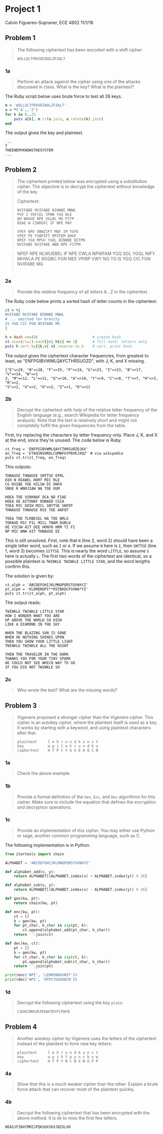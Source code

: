 # Project 1

Calvin Figuereo-Supraner, ECE 4802 11/1/16

## Problem 1

> The following ciphertext has been encoded with a shift cipher:
>
> ```
> AOLLULTFRUVDZAOLZFZALT
> ```

### 1a

> Perform an attack against the cipher using one of the attacks discussed in
> class. What is the key? What is the plaintext?

The Ruby script below uses brute force to test all 26 keys.

```ruby
m = 'AOLLULTFRUVDZAOLZFZALT'
a = *('A'..'Z')
for k in 0..25
    puts a[k], m.tr(a.join, a.rotate(k).join)
end
```

The output gives the key and plaintext.

```
...
T
THEENEMYKNOWSTHESYSTEM
...
```

## Problem 2

> The ciphertext printed below was encrypted using a substitution cipher. The
> objective is to decrypt the ciphertext without knowledge of the key.
>
> Ciphertext:
>
> ```
> NVIFABE NVIFABE BINNBE MNWL
> PGV I VGFCEL VPWN YGQ WLE
> QH WOGUE NPE VGLBC MG PITP
> BIAE W CIWDGFC IF NPE MAY
>
> VPEF NPE OBWZIFT MQF IM TGFE
> VPEF PE FGNPIFT MPIFEM QHGF
> NPEF YGQ MPGV YGQL BINNBE BITPN
> NVIFABE NVIFABE WBB NPE FITPN

> NPEF NPE NLWUEBEL IF NPE CWLA
> NPWFAM YGQ SGL YGQL NIFY MHWLA
> PE RGQBC FGN MEE VPIRP VWY NG TG
> IS YGQ CIC FGN NVIFABE MG
> ```

### 2a

> Provide the relative frequency of all letters A...Z in the ciphertext.

The Ruby code below prints a sorted hash of letter counts in the ciphertext.

```ruby
ct = %{
NVIFABE NVIFABE BINNBE MNWL
# ... omitted for brevity
IS YGQ CIC FGN NVIFABE MG
}

h = Hash.new(0)                         # create hash
ct.scan(/\w/).each{|c| h[c] += 1}       # fill hash; letters only
puts h.sort_by{|k,v| v}.reverse.to_h    # sort, print hash

```

The output gives the ciphertext character frequencies, from greatest to least,
as "ENFPGIBVWMLQAYCTHRSUOZD", with J, K, and X missing.

```
{"E"=>29, "N"=>28, "F"=>25, "P"=>24, "G"=>23, "I"=>23, "B"=>17, "V"=>14, "W"=>1
3, "M"=>12, "L"=>11, "Q"=>10, "A"=>10, "Y"=>9, "C"=>8, "T"=>7, "H"=>3, "R"=>2, 
"S"=>2, "U"=>2, "O"=>2, "Z"=>1, "D"=>1}
```

### 2b

> Decrypt the ciphertext with help of the relative letter frequency of the
> English language (e.g., search Wikipedia for letter frequency analysis). Note
> that the text is relatively short and might not completely fulfill the given
> frequencies from the table.

First, try replacing the characters by letter frequency only. Place J, K, and X
at the end, since they're unused. The code below is Ruby.

```
ct_freq = 'ENFPGIBVWMLQAYCTHRSUOZDJKX'
en_freq = 'ETAOINSHRDLCUMWFGYPBVKJXQZ' # via wikipedia
puts ct.tr(ct_freq, en_freq)
```

This outputs:

```
THNAUSE THNAUSE SNTTSE DTRL
OIH N HIAWEL HORT MIC RLE
CG RVIBE TOE HILSW DI ONFO
SNUE R WNRJIAW NA TOE DUM

HOEA TOE VSRKNAF DCA ND FIAE
HOEA OE AITONAF DONAED CGIA
TOEA MIC DOIH MICL SNTTSE SNFOT
THNAUSE THNAUSE RSS TOE ANFOT

TOEA TOE TLRBESEL NA TOE WRLU 
TORAUD MIC PIL MICL TNAM DGRLU
OE YICSW AIT DEE HONYO HRM TI FI
NP MIC WNW AIT THNAUSE DI
```

This is still unsolved. First, note that `N` (line 2, word 2) should have been
a single letter word, such as `I` or `A`. If we assume `N` here is `I`, then
`SNTTSE` (line 1, word 3) becomes `SITTSE`. This is nearly the word `LITTLE`,
so assume `S` here is actually `L`. The first two words of the ciphertext are
identical, so a possible plaintext is `TWINKLE TWINKLE LITTLE STAR`, and the
word lengths confirm this.

The solution is given by:

```
ct_alph = 'ABCDEFGHIJKLMNOPQRSTUVWXYZ'
pt_alph = 'KLDMENOPI**RSTBHUCFGVWA*YZ'
puts ct.tr(ct_alph, pt_alph)
```

The output reads:

```
TWINKLE TWINKLE LITTLE STAR
HOW I WONDER WHAT YOU ARE
UP ABOVE THE WORLD SO HIGH
LIKE A DIAMOND IN THE SKY

WHEN THE BLAZING SUN IS GONE
WHEN HE NOTHING SHINES UPON
THEN YOU SHOW YOUR LITTLE LIGHT
TWINKLE TWINKLE ALL THE NIGHT

THEN THE TRAVELER IN THE DARK 
THANKS YOU FOR YOUR TINY SPARK
HE COULD NOT SEE WHICH WAY TO GO
IF YOU DID NOT TWINKLE SO
```

### 2c

> Who wrote the text? What are the missing words?

## Problem 3

> Vigenere proposed a stronger cipher than the Vigenere cipher. This cipher is
> an autokey cipher, where the plaintext itself is used as a key. It works by
> starting with a keyword, and using plaintext characters after that.
>
> ```
> plaintext     l e h r u n d k u n s t
> key           w p i l e h r u n d k u
> ciphertext    H T P C Y U U E H Q C N
> ```

### 1a

> Check the above example.

### 1b

> Provide a formal definition of the `Gen`, `Enc`, and `Dec` algorithms for
> this cipher. Make sure to include the equation that defines the encryption
> and decryption operations.

### 1c

> Provide an implementation of this cipher. You may either use Python or sage,
> another common programming language, such as C.

The following implementation is in Python.

```python
from itertools import chain

ALPHABET = 'ABCDEFGHIJKLMNOPQRSTUVWXYZ'

def alphabet_add(x, y):
    return ALPHABET[(ALPHABET.index(x) + ALPHABET.index(y)) % 26]

def alphabet_sub(x, y):
    return ALPHABET[(ALPHABET.index(x) - ALPHABET.index(y)) % 26]

def gen(kw, pt):
    return chain(kw, pt)

def enc(kw, pt):
    ct = []
    k = gen(kw, pt)
    for pt_char, k_char in zip(pt, k):
        ct.append(alphabet_add(pt_char, k_char))
    return ''.join(ct)

def dec(kw, ct):
    pt = []
    k = gen(kw, pt)
    for ct_char, k_char in zip(ct, k):
        pt.append(alphabet_sub(ct_char, k_char))
    return ''.join(pt)

print(enc('WPI', 'LEHRUNDKUNST'))
print(dec('WPI', 'HTPCYUUEHQCN'))
```

### 1d

> Decrypt the following ciphertext using the key `plato`:
>
> ```
> CZGHCQRKSRJRIWXTDYFCFWYQ
> ```

## Problem 4

> Another autokey cipher by Vigenere uses the letters of the ciphertext instead
> of the plaintext to form new key letters:
>
> ```
> plaintext     l e h r u n d k u n s t
> key           w p i h t p y n c b x w
> ciphertext    H T P Y N C B X W O P P
> ```

### 4a

> Show that this is a much weaker cipher than the other: Explain a brute force
> attack that can recover most of the plaintext quickly.

### 4b

> Decrypt the following ciphertext that has been encrypted with the above
> method. It is ok to miss the first few letters.

```
NEASJFINVCMMZJPQKSQXIKXJBZXLXO
```

